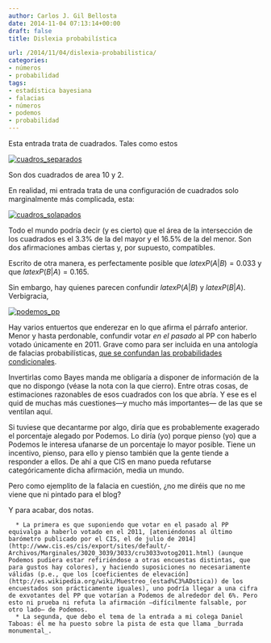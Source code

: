 ```yaml
---
author: Carlos J. Gil Bellosta
date: 2014-11-04 07:13:14+00:00
draft: false
title: Dislexia probabilística

url: /2014/11/04/dislexia-probabilistica/
categories:
- números
- probabilidad
tags:
- estadística bayesiana
- falacias
- números
- podemos
- probabilidad
---
```


Esta entrada trata de cuadrados. Tales como estos

[![cuadros_separados](/wp-uploads/2014/11/cuadros_separados.png)
](/wp-uploads/2014/11/cuadros_separados.png)

Son dos cuadrados de area 10 y 2.

En realidad, mi entrada trata de una configuración de cuadrados solo marginalmente más complicada, esta:

[![cuadros_solapados](/wp-uploads/2014/11/cuadros_solapados.png)
](/wp-uploads/2014/11/cuadros_solapados.png)

Todo el mundo podría decir (y es cierto) que el área de la intersección de los cuadrados es el 3.3% de la del mayor y el 16.5% de la del menor. Son dos afirmaciones ambas ciertas y, por supuesto, compatibles.

Escrito de otra manera, es perfectamente posible que $latex P(A|B)=0.033$ y que $latex P(B|A)=0.165$.

Sin embargo, hay quienes parecen confundir $latex P(A|B)$ y $latex P(B|A)$. Verbigracia,

[![podemos_pp](/wp-uploads/2014/11/podemos_pp.png)
](/wp-uploads/2014/11/podemos_pp.png)

Hay varios entuertos que enderezar en lo que afirma el párrafo anterior. Menor y hasta perdonable, confundir votar _en el pasado_ al PP con haberlo votado únicamente en 2011. Grave como para ser incluida en una antología de falacias probabilísticas, [que se confundan las probabilidades condicionales](http://en.wikipedia.org/wiki/Confusion_of_the_inverse).

Invertirlas como Bayes manda me obligaría a disponer de información de la que no dispongo (véase la nota con la que cierro). Entre otras cosas, de estimaciones razonables de esos cuadrados con los que abría. Y ese es el quid de muchas más cuestiones—y mucho más importantes— de las que se ventilan aquí.

Si tuviese que decantarme por algo, diría que es probablemente exagerado el porcentaje alegado por Podemos. Lo diría (yo) porque pienso (yo) que a Podemos le interesa ufanarse de un porcentaje lo mayor posible. Tiene un incentivo, pienso, para ello y pienso también que la gente tiende a responder a ellos. De ahí a que CIS en mano pueda refutarse categóricamente dicha afirmación, media un mundo.

Pero como ejemplito de la falacia en cuestión, ¿no me diréis que no me viene que ni pintado para el blog?

Y para acabar, dos notas.



	  * La primera es que suponiendo que votar en el pasado al PP equivalga a haberlo votado en el 2011, [ateniéndonos al último barómetro publicado por el CIS, el de julio de 2014](http://www.cis.es/cis/export/sites/default/-Archivos/Marginales/3020_3039/3033/cru3033votog2011.html) (aunque Podemos pudiera estar refiriéndose a otras encuestas distintas, que para gustos hay colores), y haciendo suposiciones no necesariamente válidas (p.e., que los [coeficientes de elevación](http://es.wikipedia.org/wiki/Muestreo_(estad%C3%ADstica)) de los encuestados son prácticamente iguales), uno podría llegar a una cifra de exvotantes del PP que votarían a Podemos de alrededor del 6%. Pero esto ni prueba ni refuta la afirmación —difícilmente falsable, por otro lado— de Podemos.
	  * La segunda, que debo el tema de la entrada a mi colega Daniel Taboas: él me ha puesto sobre la pista de esta que llama _burrada monumental_.

